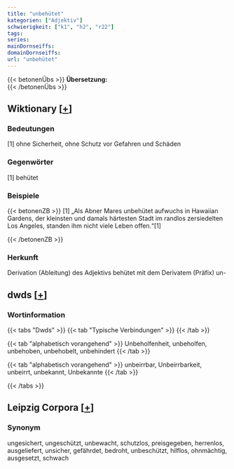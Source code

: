 ```yaml
---
title: "unbehütet"
kategorien: ["Adjektiv"]
schwierigkeit: ["k1", "h2", "r22"]
tags:
series:
mainDornseiffs:
domainDornseiffs:
url: "unbehütet"
---
```


{{< betonenÜbs >}}
**Übersetzung:**  
{{< /betonenÜbs >}}

## Wiktionary [[+](https://de.wiktionary.org/wiki/unbehütet)]

### Bedeutungen
[1] ohne Sicherheit, ohne Schutz vor Gefahren und Schäden  

### Gegenwörter
[1] behütet  

### Beispiele
{{< betonenZB >}}
[1] „Als Abner Mares unbehütet aufwuchs in Hawaiian Gardens, der kleinsten und damals härtesten Stadt im randlos zersiedelten Los Angeles, standen ihm nicht viele Leben offen.“[1]  

{{< /betonenZB >}}
### Herkunft
Derivation (Ableitung) des Adjektivs behütet mit dem Derivatem (Präfix) un-  



## dwds [[+](https://www.dwds.de/wb/unbehütet)]

### Wortinformation
{{< tabs "Dwds" >}}
{{< tab "Typische Verbindungen" >}}
{{< /tab >}}

{{< tab "alphabetisch vorangehend" >}}
Unbeholfenheit, unbeholfen, unbehoben, unbehobelt, unbehindert
{{< /tab >}}

{{< tab "alphabetisch vorangehend" >}}
unbeirrbar, Unbeirrbarkeit, unbeirrt, unbekannt, Unbekannte
{{< /tab >}}

{{< /tabs >}}

## Leipzig Corpora [[+](https://corpora.uni-leipzig.de/en/res?word=unbehütet&corpusId=deu_newscrawl-public_2018)]


### Synonym
ungesichert, ungeschützt, unbewacht, schutzlos, preisgegeben, herrenlos, ausgeliefert, unsicher, gefährdet, bedroht, unbeschützt, hilflos, ohnmächtig, ausgesetzt, schwach

